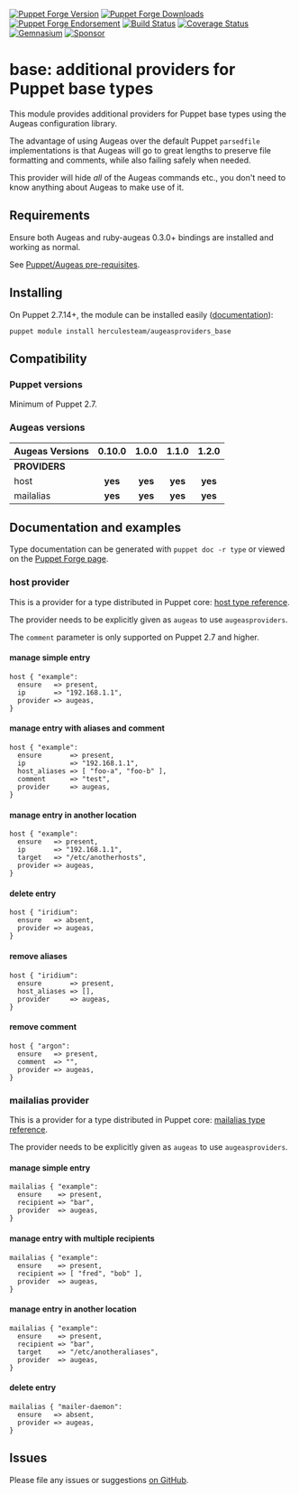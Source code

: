 [![Puppet Forge Version](http://img.shields.io/puppetforge/v/herculesteam/augeasproviders_base.svg)](https://forge.puppetlabs.com/herculesteam/augeasproviders_base)
[![Puppet Forge Downloads](http://img.shields.io/puppetforge/dt/herculesteam/augeasproviders_base.svg)](https://forge.puppetlabs.com/herculesteam/augeasproviders_base)
[![Puppet Forge Endorsement](https://img.shields.io/puppetforge/e/herculesteam/augeasproviders_base.svg)](https://forge.puppetlabs.com/herculesteam/augeasproviders_base)
[![Build Status](https://img.shields.io/travis/hercules-team/augeasproviders_base/master.svg)](https://travis-ci.org/hercules-team/augeasproviders_base)
[![Coverage Status](https://img.shields.io/coveralls/hercules-team/augeasproviders_base.svg)](https://coveralls.io/r/hercules-team/augeasproviders_base)
[![Gemnasium](https://img.shields.io/gemnasium/hercules-team/augeasproviders_base.svg)](https://gemnasium.com/hercules-team/augeasproviders_base)
[![Sponsor](https://img.shields.io/badge/%E2%99%A5-Sponsor-hotpink.svg)](https://github.com/sponsors/raphink)


# base: additional providers for Puppet base types

This module provides additional providers for Puppet base types
using the Augeas configuration library.

The advantage of using Augeas over the default Puppet `parsedfile`
implementations is that Augeas will go to great lengths to preserve file
formatting and comments, while also failing safely when needed.

This provider will hide *all* of the Augeas commands etc., you don't need to
know anything about Augeas to make use of it.

## Requirements

Ensure both Augeas and ruby-augeas 0.3.0+ bindings are installed and working as
normal.

See [Puppet/Augeas pre-requisites](http://docs.puppetlabs.com/guides/augeas.html#pre-requisites).

## Installing

On Puppet 2.7.14+, the module can be installed easily ([documentation](http://docs.puppetlabs.com/puppet/latest/reference/modules_installing.html)):

    puppet module install herculesteam/augeasproviders_base


## Compatibility

### Puppet versions

Minimum of Puppet 2.7.

### Augeas versions

Augeas Versions           | 0.10.0  | 1.0.0   | 1.1.0   | 1.2.0   |
:-------------------------|:-------:|:-------:|:-------:|:-------:|
**PROVIDERS**             |
host                      | **yes** | **yes** | **yes** | **yes** |
mailalias                 | **yes** | **yes** | **yes** | **yes** |

## Documentation and examples

Type documentation can be generated with `puppet doc -r type` or viewed on the
[Puppet Forge page](http://forge.puppetlabs.com/herculesteam/augeasproviders_base).

### host provider

This is a provider for a type distributed in Puppet core: [host type
reference](http://docs.puppetlabs.com/references/stable/type.html#host).

The provider needs to be explicitly given as `augeas` to use `augeasproviders`.

The `comment` parameter is only supported on Puppet 2.7 and higher.

#### manage simple entry

    host { "example":
      ensure   => present,
      ip       => "192.168.1.1",
      provider => augeas,
    }

#### manage entry with aliases and comment

    host { "example":
      ensure       => present,
      ip           => "192.168.1.1",
      host_aliases => [ "foo-a", "foo-b" ],
      comment      => "test",
      provider     => augeas,
    }

#### manage entry in another location

    host { "example":
      ensure   => present,
      ip       => "192.168.1.1",
      target   => "/etc/anotherhosts",
      provider => augeas,
    }

#### delete entry

    host { "iridium":
      ensure   => absent,
      provider => augeas,
    }

#### remove aliases

    host { "iridium":
      ensure       => present,
      host_aliases => [],
      provider     => augeas,
    }

#### remove comment

    host { "argon":
      ensure   => present,
      comment  => "",
      provider => augeas,
    }


### mailalias provider

This is a provider for a type distributed in Puppet core: [mailalias type
reference](http://docs.puppetlabs.com/references/stable/type.html#mailalias).

The provider needs to be explicitly given as `augeas` to use `augeasproviders`.

#### manage simple entry

    mailalias { "example":
      ensure    => present,
      recipient => "bar",
      provider  => augeas,
    }

#### manage entry with multiple recipients

    mailalias { "example":
      ensure    => present,
      recipient => [ "fred", "bob" ],
      provider  => augeas,
    }

#### manage entry in another location

    mailalias { "example":
      ensure    => present,
      recipient => "bar",
      target    => "/etc/anotheraliases",
      provider  => augeas,
    }

#### delete entry

    mailalias { "mailer-daemon":
      ensure   => absent,
      provider => augeas,
    }


## Issues

Please file any issues or suggestions [on GitHub](https://github.com/hercules-team/augeasproviders_base/issues).
